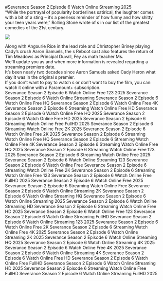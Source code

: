 #Severance Season 2 Episode 6 Watch Online Streaming 2025  
“While the portrayal of popularity borderlines satirical, the laughter comes with a bit of a sting – it’s a peerless reminder of how funny and how shitty your teen years were,” Rolling Stone wrote of s in our list of the greatest comedies of the 21st century.  
  
[![](https://i.imgur.com/qSNzIqt.png)](https://movie.rssnews.media/iXjLSwqlJ.php)  
  
Along with Angourie Rice in the lead role and Christopher Briney playing Cady’s crush Aaron Samuels, the s Reboot cast also features the return of Tim Meadows as Principal Duvall, Fey as math teacher Ms.  
We'll update you as and when more information is revealed regarding a streaming premiere date.  
It’s been nearly two decades since Aaron Samuels asked Cady Heron what day it was in the original s premier.  
If you don’t want to pay to watch s or don’t want to buy the film, you can watch it online with a Paramount+ subscription.  
Severance Season 2 Episode 6 Watch Online Free 123 2025
Severance Season 2 Episode 6 Watch Online Streaming
Severance Season 2 Episode 6 Watch Online Free HQ
Severance Season 2 Episode 6 Watch Online Free 4K
Severance Season 2 Episode 6 Streaming Watch Online Free HD
Severance Season 2 Episode 6 Watch Online Free HQ 2025
Severance Season 2 Episode 6 Watch Online Free HD 2025
Severance Season 2 Episode 6 Streaming Watch Online Free FullHD 2025
Severance Season 2 Episode 6 Streaming Watch Online Free 2K 2025
Severance Season 2 Episode 6 Watch Online Free 2K 2025
Severance Season 2 Episode 6 Streaming Watch Online Free HQ
Severance Season 2 Episode 6 Streaming Watch Online Free 4K
Severance Season 2 Episode 6 Streaming Watch Online Free HQ 2025
Severance Season 2 Episode 6 Streaming Watch Online Free 123 2025
Severance Season 2 Episode 6 Streaming Watch Online Free 2025
Severance Season 2 Episode 6 Watch Online Streaming 123
Severance Season 2 Episode 6 Watch Online Free
Severance Season 2 Episode 6 Streaming Watch Online Free 2K
Severance Season 2 Episode 6 Streaming Watch Online Free 123
Severance Season 2 Episode 6 Watch Online Free FullHD 2025
Severance Season 2 Episode 6 Watch Online Free 2025
Severance Season 2 Episode 6 Streaming Watch Online Free
Severance Season 2 Episode 6 Watch Online Streaming 2K
Severance Season 2 Episode 6 Watch Online Streaming HQ
Severance Season 2 Episode 6 Watch Online Streaming 2025
Severance Season 2 Episode 6 Watch Online Streaming HD
Severance Season 2 Episode 6 Streaming Watch Online Free HD 2025
Severance Season 2 Episode 6 Watch Online Free 123
Severance Season 2 Episode 6 Watch Online Streaming FullHD
Severance Season 2 Episode 6 Watch Online Streaming 123 2025
Severance Season 2 Episode 6 Watch Online Free 2K
Severance Season 2 Episode 6 Streaming Watch Online Free 4K 2025
Severance Season 2 Episode 6 Watch Online Streaming 2K 2025
Severance Season 2 Episode 6 Watch Online Streaming HQ 2025
Severance Season 2 Episode 6 Watch Online Streaming 4K 2025
Severance Season 2 Episode 6 Watch Online Free 4K 2025
Severance Season 2 Episode 6 Watch Online Streaming 4K
Severance Season 2 Episode 6 Watch Online Free HD
Severance Season 2 Episode 6 Watch Online Free FullHD
Severance Season 2 Episode 6 Watch Online Streaming HD 2025
Severance Season 2 Episode 6 Streaming Watch Online Free FullHD
Severance Season 2 Episode 6 Watch Online Streaming FullHD 2025
